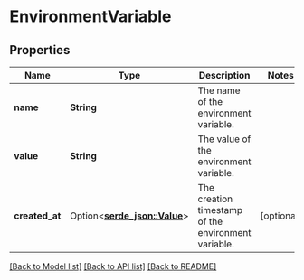 # EnvironmentVariable

## Properties

Name | Type | Description | Notes
------------ | ------------- | ------------- | -------------
**name** | **String** | The name of the environment variable. | 
**value** | **String** | The value of the environment variable. | 
**created_at** | Option<[**serde_json::Value**](.md)> | The creation timestamp of the environment variable. | [optional]

[[Back to Model list]](../README.md#documentation-for-models) [[Back to API list]](../README.md#documentation-for-api-endpoints) [[Back to README]](../README.md)


